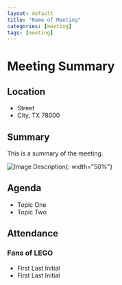 ```yaml
---
layout: default
title: "Name of Meeting"
categories: [meeting]
tags: [meeting]
---
```


# Meeting Summary

## Location

- Street
- City, TX 78000

## Summary

This is a summary of the meeting.

<!-- Use this to fit image within the screen -->
![Image Description](/assets/photos/PHOTO/PATH.png){: width="50%"}

## Agenda

- Topic One
- Topic Two

## Attendance

### Fans of LEGO

- First Last Initial
- First Last Initial

